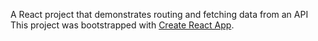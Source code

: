 A React project that demonstrates routing and fetching data from an API
This project was bootstrapped with [Create React App](https://github.com/facebookincubator/create-react-app).
